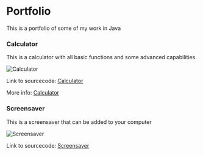 

# Portfolio
This is a portfolio of some of my work in Java

### Calculator
This is a calculator with all basic functions and some advanced capabilities.

![Calculator](https://Cosmaniac.github.io/Portfolio_2017-2018/Calc.png)

Link to sourcecode: [Calculator](https://github.com/Cosmaniac/Portfolio_2017-2018/tree/master/Calculator)

More info: [Calculator](https://Cosmaniac.github.io/Portfolio_2017-2018/Calculator/README.md)

### Screensaver
This is a screensaver that can be added to your computer

![Screensaver](https://Cosmaniac.github.io/Portfolio_2017-2018/Screensaver/Screen.png)

Link to sourcecode: [Screensaver](https://github.com/Cosmaniac/Portfolio_2017-2018/tree/master/Screensaver)

### 
